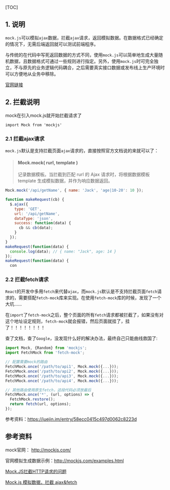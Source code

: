 [TOC]

## 1. 说明

`mock.js`可以模拟`ajax`数据，拦截`ajax`请求，返回模拟数据。在数据格式已经确定的情况下，无需后端返回就可以测试前端程序。

与传统的在代码中写死返回数据的方式不同，使用`mock.js`可以简单地生成大量随机数据，且数据格式可通过一些规则进行指定。另外，使用`mock.js`时可完全独立，不与原先的业务逻辑代码耦合，之后需要真实接口数据或发布线上生产环境时可以方便地从业务中移除。

[官网链接](http://mockjs.com/)



## 2. 拦截说明

mock在引入mock.js就开始拦截请求了

```
import Mock from 'mockjs'
```

### 2.1 拦截ajax请求

`mock.js`默认是支持拦截页面`ajax`请求的，直接按照官方文档说的来就可以了：

> #### Mock.mock( rurl, template )
>
> 记录数据模板。当拦截到匹配 rurl 的 Ajax 请求时，将根据数据模板 template 生成模拟数据，并作为响应数据返回。

```javascript
Mock.mock('/api/getName', { name: 'Jack', 'age|10-20': 10 });

function makeRequest(cb) {
  $.ajax({
    type: 'GET',
    url: '/api/getName',
    dataType: 'json',
    success: function(data) {
      cb && cb(data);
    }
  });
}
makeRequest(function(data) {
  console.log(data); // { name: "Jack", age: 14 }
});
makeRequest(function(data) {
  con
```

### 2.2 拦截fetch请求

`React`的开发中多用`fetch`来代替`ajax`，而`mock.js`默认是不支持拦截页面`fetch`请求的，需要搭配`fetch-mock`库来实现。在使用`fetch-mock`库的时候，发现了一个大坑……

在`import`了`fetch-mock`之后，整个页面的所有`fetch`请求都被拦截了，如果没有对这个地址设定规则，`fetch-mock`就会报错，然后页面就挂了，挂了！！！！！！！！

查了文档，查了`Google`，没发现什么好的解决办法，最终自己只能曲线救国了:

```javascript
import Mock, {Random} from 'mockjs';
import FetchMock from 'fetch-mock';

// 配置需要mock的路由
FetchMock.once('/path/to/api1', Mock.mock({...}));
FetchMock.once('/path/to/api2', Mock.mock({...}));
FetchMock.once('/path/to/api3', Mock.mock({...}));
FetchMock.once('/path/to/api4', Mock.mock({...}));

// 其他路由使用原生fetch，这段代码必须放最后
FetchMock.once('*', (url, options) => {
  FetchMock.restore();
  return fetch(url, options);
});
```

参考资料：https://juejin.im/entry/58ecc0415c497d0062c8223d





## 参考资料

mock官网： http://mockjs.com/

官网模拟生成数据示例：http://mockjs.com/examples.html

[Mock.JS拦截HTTP请求的问题](https://blog.csdn.net/u011481543/article/details/79444188)

[Mock.js 模拟数据，拦截 ajax&fetch](https://juejin.im/entry/58ecc0415c497d0062c8223d)



